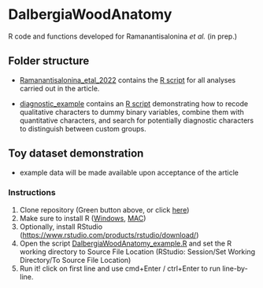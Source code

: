 # DalbergiaWoodAnatomy
R code and functions developed for Ramanantisalonina *et al.* (in prep.)


## Folder structure
- [Ramanantisalonina_etal_2022](https://github.com/scrameri/DalbergiaWoodAnatomy/blob/main/Ramanantisalonina_etal_2022) contains the [R script](https://github.com/scrameri/DalbergiaWoodAnatomy/blob/main/Ramanantisalonina_etal_2022/Ramanantialonina_etal_2022_ANALYSES.R) for all analyses carried out in the article.

- [diagnostic_example](https://github.com/scrameri/DalbergiaWoodAnatomy/blob/main/diagnostic_example/) contains an [R script](https://github.com/scrameri/DalbergiaWoodAnatomy/blob/main/diagnostic_example/DalbergiaWoodAnatomy_example.R) demonstrating how to recode qualitative characters to dummy binary variables, combine them with quantitative characters, and search for potentially diagnostic characters to distinguish between custom groups.

## Toy dataset demonstration
- example data will be made available upon acceptance of the article

### Instructions
1) Clone repository (Green button above, or click [here](https://github.com/scrameri/DalbergiaWoodAnatomy/archive/refs/heads/main.zip))
2) Make sure to install R ([Windows](https://cran.r-project.org/bin/windows/base/), [MAC](https://cran.r-project.org/bin/macosx/))
3) Optionally, install RStudio (https://www.rstudio.com/products/rstudio/download/)
4) Open the script [DalbergiaWoodAnatomy_example.R](https://github.com/scrameri/DalbergiaWoodAnatomy/blob/main/diagnostic_example/DalbergiaWoodAnatomy_example.R) and set the R working directory to Source File Location (RStudio: Session/Set Working Directory/To Source File Location)
5) Run it! click on first line and use cmd+Enter / ctrl+Enter to run line-by-line.
